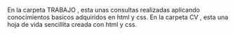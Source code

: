 En la carpeta TRABAJO , esta unas consultas realizadas aplicando conocimientos basicos adquiridos en html y css.
En la carpeta CV , esta una hoja de vida sencillita creada con html y css.
